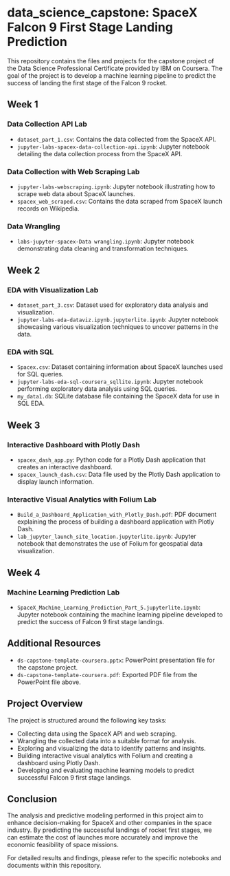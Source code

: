 # data_science_capstone: SpaceX Falcon 9 First Stage Landing Prediction

This repository contains the files and projects for the capstone project of the Data Science Professional Certificate provided by IBM on Coursera. The goal of the project is to develop a machine learning pipeline to predict the success of landing the first stage of the Falcon 9 rocket.

## Week 1

### Data Collection API Lab
- `dataset_part_1.csv`: Contains the data collected from the SpaceX API.
- `jupyter-labs-spacex-data-collection-api.ipynb`: Jupyter notebook detailing the data collection process from the SpaceX API.

### Data Collection with Web Scraping Lab
- `jupyter-labs-webscraping.ipynb`: Jupyter notebook illustrating how to scrape web data about SpaceX launches.
- `spacex_web_scraped.csv`: Contains the data scraped from SpaceX launch records on Wikipedia.

### Data Wrangling
- `labs-jupyter-spacex-Data wrangling.ipynb`: Jupyter notebook demonstrating data cleaning and transformation techniques.

## Week 2

### EDA with Visualization Lab
- `dataset_part_3.csv`: Dataset used for exploratory data analysis and visualization.
- `jupyter-labs-eda-dataviz.ipynb.jupyterlite.ipynb`: Jupyter notebook showcasing various visualization techniques to uncover patterns in the data.

### EDA with SQL
- `Spacex.csv`: Dataset containing information about SpaceX launches used for SQL queries.
- `jupyter-labs-eda-sql-coursera_sqllite.ipynb`: Jupyter notebook performing exploratory data analysis using SQL queries.
- `my_data1.db`: SQLite database file containing the SpaceX data for use in SQL EDA.

## Week 3

### Interactive Dashboard with Plotly Dash
- `spacex_dash_app.py`: Python code for a Plotly Dash application that creates an interactive dashboard.
- `spacex_launch_dash.csv`: Data file used by the Plotly Dash application to display launch information.

### Interactive Visual Analytics with Folium Lab
- `Build_a_Dashboard_Application_with_Plotly_Dash.pdf`: PDF document explaining the process of building a dashboard application with Plotly Dash.
- `lab_jupyter_launch_site_location.jupyterlite.ipynb`: Jupyter notebook that demonstrates the use of Folium for geospatial data visualization.

## Week 4

### Machine Learning Prediction Lab
- `SpaceX_Machine_Learning_Prediction_Part_5.jupyterlite.ipynb`: Jupyter notebook containing the machine learning pipeline developed to predict the success of Falcon 9 first stage landings.

## Additional Resources

- `ds-capstone-template-coursera.pptx`: PowerPoint presentation file for the capstone project.
- `ds-capstone-template-coursera.pdf`: Exported PDF file from the PowerPoint file above.

## Project Overview

The project is structured around the following key tasks:

- Collecting data using the SpaceX API and web scraping.
- Wrangling the collected data into a suitable format for analysis.
- Exploring and visualizing the data to identify patterns and insights.
- Building interactive visual analytics with Folium and creating a dashboard using Plotly Dash.
- Developing and evaluating machine learning models to predict successful Falcon 9 first stage landings.

## Conclusion

The analysis and predictive modeling performed in this project aim to enhance decision-making for SpaceX and other companies in the space industry. By predicting the successful landings of rocket first stages, we can estimate the cost of launches more accurately and improve the economic feasibility of space missions.

For detailed results and findings, please refer to the specific notebooks and documents within this repository.
